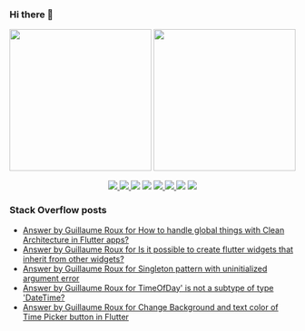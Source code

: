 ### Hi there 👋

<p align="left">
 <a>
  <img height="250em" src="https://github-readme-stats.vercel.app/api?username=TesteurManiak&theme=tokyonight" />
  <a href="https://stackoverflow.com/users/9942346/testeur-maniak">
   <img height="250em" src="https://github-readme-stackoverflow.vercel.app/?userID=9942346&theme=dark" />
  </a>
 </a>
</p>

<p align="center">
 <a href="https://pub.dev/publishers/rouxguillau.me/packages">
  <img src="https://img.shields.io/badge/dart-%230175C2.svg?&style=for-the-badge&logo=dart&logoColor=white"/>
 </a>
 <a href="https://pub.dev/publishers/rouxguillau.me/packages">
  <img src="https://img.shields.io/badge/Flutter%20-%2302569B.svg?&style=for-the-badge&logo=Flutter&logoColor=white" />
 </a>
 <img src="https://img.shields.io/badge/swift-%23FA7343.svg?&style=for-the-badge&logo=swift&logoColor=white"/>
 <img src="https://img.shields.io/badge/git%20-%23F05033.svg?&style=for-the-badge&logo=git&logoColor=white"/>
 <a href="https://gitlab.com/G_Roux">
  <img src="https://img.shields.io/badge/gitlab%20-%23181717.svg?&style=for-the-badge&logo=gitlab&logoColor=white"/>
 </a>
 <a href="https://github.com/TesteurManiak">
  <img src="https://img.shields.io/badge/github%20-%23121011.svg?&style=for-the-badge&logo=github&logoColor=white"/>
 </a>
 <img src="https://img.shields.io/badge/firebase%20-%23039BE5.svg?&style=for-the-badge&logo=firebase"/>
 <a href="https://www.linkedin.com/in/guillaume2-roux/">
  <img src="https://img.shields.io/badge/linkedin%20-%230077B5.svg?&style=for-the-badge&logo=linkedin&logoColor=white"/>
 </a>
</p>

### Stack Overflow posts

<!-- STACKOVERFLOW:START -->
- [Answer by Guillaume Roux for How to handle global things with Clean Architecture in Flutter apps?](https://stackoverflow.com/questions/70463785/how-to-handle-global-things-with-clean-architecture-in-flutter-apps/70469076#70469076)
- [Answer by Guillaume Roux for Is it possible to create flutter widgets that inherit from other widgets?](https://stackoverflow.com/questions/70468688/is-it-possible-to-create-flutter-widgets-that-inherit-from-other-widgets/70468889#70468889)
- [Answer by Guillaume Roux for Singleton pattern with uninitialized argument error](https://stackoverflow.com/questions/70460341/singleton-pattern-with-uninitialized-argument-error/70460478#70460478)
- [Answer by Guillaume Roux for TimeOfDay&#39; is not a subtype of type &#39;DateTime?](https://stackoverflow.com/questions/70280256/timeofday-is-not-a-subtype-of-type-datetime/70280328#70280328)
- [Answer by Guillaume Roux for Change Background and text color of Time Picker button in Flutter](https://stackoverflow.com/questions/70275340/change-background-and-text-color-of-time-picker-button-in-flutter/70278932#70278932)
<!-- STACKOVERFLOW:END -->
